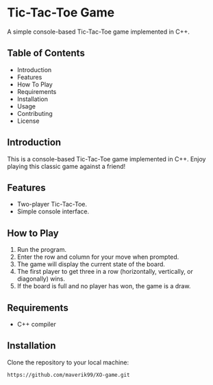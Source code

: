 # Tic-Tac-Toe Game

A simple console-based Tic-Tac-Toe game implemented in C++.

## Table of Contents

- Introduction
- Features
- How To Play
- Requirements
- Installation
- Usage
- Contributing
- License

## Introduction

This is a console-based Tic-Tac-Toe game implemented in C++. Enjoy playing this classic game against a friend!

## Features

- Two-player Tic-Tac-Toe.
- Simple console interface.

## How to Play

1. Run the program.
2. Enter the row and column for your move when prompted.
3. The game will display the current state of the board.
4. The first player to get three in a row (horizontally, vertically, or diagonally) wins.
5. If the board is full and no player has won, the game is a draw.

## Requirements

- C++ compiler

## Installation

Clone the repository to your local machine:

```bash
https://github.com/maverik99/XO-game.git

